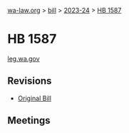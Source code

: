 [wa-law.org](/) > [bill](/bill/) > [2023-24](/bill/2023-24/) > [HB 1587](/bill/2023-24/hb/1587/)

# HB 1587
[leg.wa.gov](https://app.leg.wa.gov/billsummary?BillNumber=1587&Year=2023&Initiative=false)

## Revisions
* [Original Bill](1/)

## Meetings